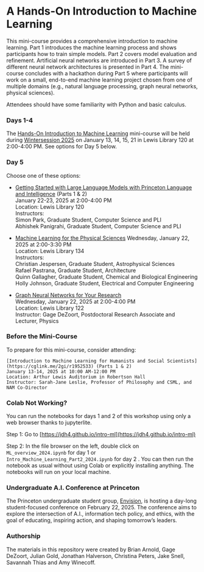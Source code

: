 # A Hands-On Introduction to Machine Learning

This mini-course provides a comprehensive introduction to machine learning. Part 1 introduces the machine learning process and shows participants how to train simple models. Part 2 covers model evaluation and refinement. Artificial neural networks are introduced in Part 3. A survey of different neural network architectures is presented in Part 4. The mini-course concludes with a hackathon during Part 5 where participants will work on a small, end-to-end machine learning project chosen from one of multiple domains (e.g., natural language processing, graph neural networks, physical sciences).

Attendees should have some familiarity with Python and basic calculus.

### Days 1-4

The [Hands-On Introduction to Machine Learning](https://cglink.me/2gi/r1951382) mini-course will be held during [Wintersession 2025](https://winter.princeton.edu) on January 13, 14, 15, 21 in Lewis Library 120 at 2:00-4:00 PM. See options for Day 5 below.

### Day 5

Choose one of these options:

* [Getting Started with Large Language Models with Princeton Language and Intelligence](https://cglink.me/2gi/r1951386) (Parts 1 & 2)  
    January 22-23, 2025 at 2:00-4:00 PM  
    Location: Lewis Library 120  
    Instructors:  
    Simon Park, Graduate Student, Computer Science and PLI  
    Abhishek Panigrahi, Graduate Student, Computer Science and PLI  

* [Machine Learning for the Physical Sciences](https://cglink.me/2gi/r1951387)
    Wednesday, January 22, 2025 at 2:00-3:30 PM  
    Location: Lewis Library 134  
    Instructors:  
    Christian Jespersen, Graduate Student, Astrophysical Sciences  
    Rafael Pastrana, Graduate Student, Architecture  
    Quinn Gallagher, Graduate Student, Chemical and Biological Engineering  
    Holly Johnson, Graduate Student, Electrical and Computer Engineering  

* [Graph Neural Networks for Your Research](https://cglink.me/2gi/r1951388)  
    Wednesday, January 22, 2025 at 2:00-4:00 PM  
    Location: Lewis Library 122  
    Instructor: Gage DeZoort, Postdoctoral Research Associate and Lecturer, Physics  

### Before the Mini-Course

To prepare for this mini-course, consider attending:

    [Introduction to Machine Learning for Humanists and Social Scientists](https://cglink.me/2gi/r1952533) (Parts 1 & 2)  
    January 13-14, 2025 at 10:00 AM-12:00 PM  
    Location: Arthur Lewis Auditorium in Robertson Hall  
    Instructor: Sarah-Jane Leslie, Professor of Philosophy and CSML, and NAM Co-Director  

### Colab Not Working?

You can run the notebooks for days 1 and 2 of this workshop using only a web browser thanks to jupyterlite. 

Step 1: Go to [https://jdh4.github.io/intro-ml](https://jdh4.github.io/intro-ml)

Step 2: In the file browser on the left, double click on `ML_overview_2024.ipynb` for day 1 or `Intro_Machine_Learning_Part2_2024.ipynb` for day 2 . You can then run the notebook as usual without using Colab or explicitly installing anything. The notebooks will run on your local machine.

### Undergraduate A.I. Conference at Princeton

The Princeton undergraduate student group, [Envision](https://nam12.safelinks.protection.outlook.com/?url=https%3A%2F%2Fwww.envisionprinceton.com%2F%23page1&data=05%7C02%7Chalverson%40Princeton.EDU%7C016ce7f1c90242f8d7b508dd193e02fa%7C2ff601167431425db5af077d7791bda4%7C0%7C0%7C638694476311451151%7CUnknown%7CTWFpbGZsb3d8eyJFbXB0eU1hcGkiOnRydWUsIlYiOiIwLjAuMDAwMCIsIlAiOiJXaW4zMiIsIkFOIjoiTWFpbCIsIldUIjoyfQ%3D%3D%7C0%7C%7C%7C&sdata=vaQba4WX5uw5l0%2FmGNMU8Vkadb93MhnJs9EyfLIwSpU%3D&reserved=0), is hosting a day-long student-focused conference on February 22, 2025. The conference aims to explore the intersection of A.I., information tech policy, and ethics, with the goal of educating, inspiring action, and shaping tomorrow’s leaders.

### Authorship

The materials in this repository were created by Brian Arnold, Gage DeZoort, Julian Gold,
Jonathan Halverson, Christina Peters, Jake Snell, Savannah Thias and Amy Winecoff.
